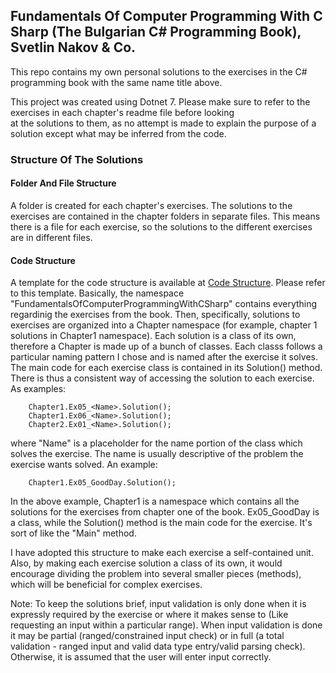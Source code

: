 ## Fundamentals Of Computer Programming With C Sharp (The Bulgarian C# Programming Book), Svetlin Nakov & Co. ##
This repo contains my own personal solutions to the exercises in the C# programming book with the same name title above.

This project was created using Dotnet 7. Please make sure to refer to the exercises in each chapter's readme file before looking  
at the solutions to them, as no attempt is made to explain the purpose of a solution except what may be inferred from the code.
  

### Structure Of The Solutions ###
#### Folder And File Structure ####
A folder is created for each chapter's exercises. The solutions to the exercises are contained in the chapter folders in separate files. This means there is a file for each exercise, so the solutions to the different exercises are in different files.

#### Code Structure ####
A template for the code structure is available at [Code Structure](Exercises/code_structure_template.txt). Please refer to this template. Basically, the namespace "FundamentalsOfComputerProgrammingWithCSharp" contains everything regardinig the exercises from the book. Then, specifically, solutions to exercises are organized into a Chapter namespace (for example, chapter 1 solutions in Chapter1 namespace). Each solution is a class of its own, therefore a Chapter is made up of a bunch of classes. Each classs follows a particular naming pattern I chose and is named after the exercise it solves. The main code for each exercise class is contained in its Solution() method. There is thus a consistent way of accessing the solution to each exercise. As examples:

        Chapter1.Ex05_<Name>.Solution();
        Chapter1.Ex06_<Name>.Solution();
        Chapter2.Ex01_<Name>.Solution();

where "Name" is a placeholder for the name portion of the class which solves the exercise. The name is usually descriptive of the problem the exercise wants solved. An example:
        
        Chapter1.Ex05_GoodDay.Solution();

In the above example, Chapter1 is a namespace which contains all the solutions for the exercises from chapter one of the book. Ex05_GoodDay is a class, while the Solution() method is the main code for the exercise. It's sort of like the "Main" method.  
  
  
I have adopted this structure to make each exercise a self-contained unit. Also, by making each exercise solution a class of its own, it would encourage dividing the problem into several smaller pieces (methods), which will be beneficial for complex exercises.  
  
  
Note: To keep the solutions brief, input validation is only done when it is expressly required by the exercise or where it makes sense to (Like requesting an input within a particular range). When input validation is done it may be partial (ranged/constrained input check) or in full (a total validation - ranged input and valid data type entry/valid parsing check). Otherwise, it is assumed that the user will enter input correctly.
